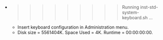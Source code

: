 * >>>>>>>>> Running inst-std-system-keyboard.sh ...
  * Insert keyboard configuration in Administration menu.
  * Disk size = 5561404K. Space Used = 4K. Runtime = 00:00:00:00.
